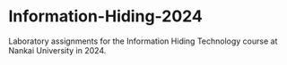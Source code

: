 # Information-Hiding-2024
Laboratory assignments for the Information Hiding Technology course at Nankai University in 2024.
